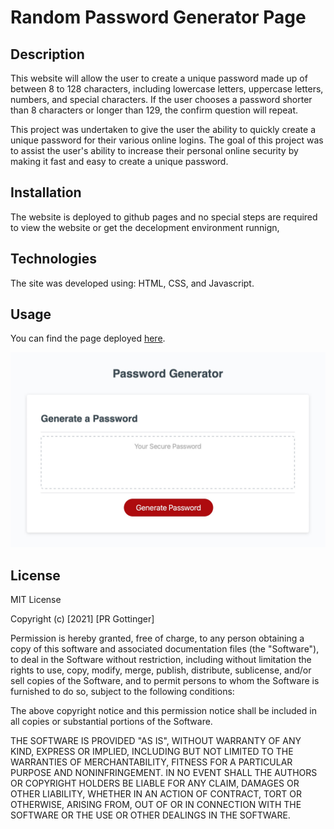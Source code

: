 # Random Password Generator Page

## Description

This website will allow the user to create a unique password made up of between 8 to 128 characters, including lowercase letters, uppercase letters, numbers, and special characters. If the user chooses a password shorter than 8 characters or longer than 129, the confirm question will repeat.

This project was undertaken to give the user the ability to quickly create a unique password for their various online logins. The goal of this project was to assist the user's ability to increase their personal online security by making it fast and easy to create a unique password.

## Installation

The website is deployed to github pages and no special steps are required to view the website or get the decelopment environment runnign,

## Technologies

The site was developed using: HTML, CSS, and Javascript.

## Usage

You can find the page deployed [here](https://prgottinger.github.io/random-password-generator/).

![Random Password Generator Page](./assets/screengrab.jpg)

## License

MIT License

Copyright (c) [2021] [PR Gottinger]

Permission is hereby granted, free of charge, to any person obtaining a copy
of this software and associated documentation files (the "Software"), to deal
in the Software without restriction, including without limitation the rights
to use, copy, modify, merge, publish, distribute, sublicense, and/or sell
copies of the Software, and to permit persons to whom the Software is
furnished to do so, subject to the following conditions:

The above copyright notice and this permission notice shall be included in all
copies or substantial portions of the Software.

THE SOFTWARE IS PROVIDED "AS IS", WITHOUT WARRANTY OF ANY KIND, EXPRESS OR
IMPLIED, INCLUDING BUT NOT LIMITED TO THE WARRANTIES OF MERCHANTABILITY,
FITNESS FOR A PARTICULAR PURPOSE AND NONINFRINGEMENT. IN NO EVENT SHALL THE
AUTHORS OR COPYRIGHT HOLDERS BE LIABLE FOR ANY CLAIM, DAMAGES OR OTHER
LIABILITY, WHETHER IN AN ACTION OF CONTRACT, TORT OR OTHERWISE, ARISING FROM,
OUT OF OR IN CONNECTION WITH THE SOFTWARE OR THE USE OR OTHER DEALINGS IN THE
SOFTWARE.
